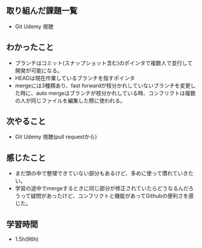 
## 取り組んだ課題一覧
- Git Udemy 視聴
## わかったこと
- ブランチはコミット(スナップショット含む)のポインタで複数人で並行して開発が可能になる。
- HEADは現在作業しているブランチを指すポインタ
- mergeには3種類あり、fast forwardが枝分かれしていないブランチを変更した時に、auto mergeはブランチが枝分かれしている時、コンフリクトは複数の人が同じファイルを編集した際に使われる。
## 次やること
- Git Udemy 視聴(pull requestから)
## 感じたこと
- まだ頭の中で整理できていない部分もあるけど、多めに使って慣れていきたい。
- 学習の途中でmergeするときに同じ部分が修正されていたらどうなるんだろうって疑問があったけど、コンフリクトと機能があってGithubの便利さを感じた。
## 学習時間
- 1.5h(96h)
